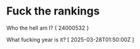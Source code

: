 # Fuck the rankings

Who the hell am I?
{ 24000532 }

What fucking year is it?
[ 2025-03-28T01:50:00Z ]
